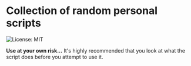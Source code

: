 Collection of random personal scripts
===========
![License: MIT](http://img.shields.io/badge/license-MIT-blue.svg)


**Use at your own risk...** It's highly recommended that you look at what the script does before you attempt to use it.
